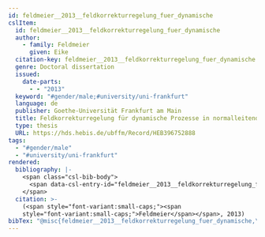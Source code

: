 ```yaml
---
id: feldmeier__2013__feldkorrekturregelung_fuer_dynamische
cslItem:
  id: feldmeier__2013__feldkorrekturregelung_fuer_dynamische
  author:
    - family: Feldmeier
      given: Eike
  citation-key: feldmeier__2013__feldkorrekturregelung_fuer_dynamische
  genre: Doctoral dissertation
  issued:
    date-parts:
      - - "2013"
  keyword: "#gender/male;#university/uni-frankfurt"
  language: de
  publisher: Goethe-Universität Frankfurt am Main
  title: Feldkorrekturregelung für dynamische Prozesse in normalleitenden Magneten
  type: thesis
  URL: https://hds.hebis.de/ubffm/Record/HEB396752888
tags:
  - "#gender/male"
  - "#university/uni-frankfurt"
rendered:
  bibliography: |-
    <span class="csl-bib-body">
      <span data-csl-entry-id="feldmeier__2013__feldkorrekturregelung_fuer_dynamische" class="csl-entry"><span class='author-bib'>Feldmeier</span>. <span class='date-bib'>(2013)</span>. <span class='title'><i><b><span style="font-style:normal;">Feldkorrekturregelung für dynamische Prozesse in normalleitenden Magneten</span></b></i></span> [Doctoral dissertation, Goethe-Universität Frankfurt am Main]. <span class='URL'><a href='https://hds.hebis.de/ubffm/Record/HEB396752888'>LINK</a></span></span>
    </span>
  citation: >-
    (<span style="font-variant:small-caps;"><span
    style="font-variant:small-caps;">Feldmeier</span></span>, 2013)
bibTex: "@misc{feldmeier__2013__feldkorrekturregelung_fuer_dynamische,\n\tauthor = {Feldmeier, Eike},\n\tyear = {2013},\n\tschool = {Goethe-Universit{\\\" a}t Frankfurt am Main},\n\ttitle = {Feldkorrekturregelung f{\\\" u}r dynamische {Prozesse} in normalleitenden {Magneten}},\n\ttype = {Doctoral dissertation},\n\turl = {https://hds.hebis.de/ubffm/Record/HEB396752888},\n}\n\n"
---
```

